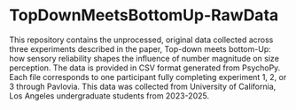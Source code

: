 # TopDownMeetsBottomUp-RawData
This repository contains the unprocessed, original data collected across three experiments described in the paper, Top-down meets bottom-Up: how sensory reliability shapes the influence of number magnitude on size perception.
The data is provided in CSV format generated from PsychoPy. Each file corresponds to one participant fully completing experiment 1, 2, or 3 through Pavlovia. This data was collected from University of California, Los Angeles undergraduate students from 2023-2025.
